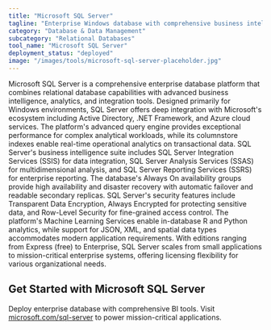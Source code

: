 ```yaml
---
title: "Microsoft SQL Server"
tagline: "Enterprise Windows database with comprehensive business intelligence"
category: "Database & Data Management"
subcategory: "Relational Databases"
tool_name: "Microsoft SQL Server"
deployment_status: "deployed"
image: "/images/tools/microsoft-sql-server-placeholder.jpg"
---
```

Microsoft SQL Server is a comprehensive enterprise database platform that combines relational database capabilities with advanced business intelligence, analytics, and integration tools. Designed primarily for Windows environments, SQL Server offers deep integration with Microsoft's ecosystem including Active Directory, .NET Framework, and Azure cloud services. The platform's advanced query engine provides exceptional performance for complex analytical workloads, while its columnstore indexes enable real-time operational analytics on transactional data. SQL Server's business intelligence suite includes SQL Server Integration Services (SSIS) for data integration, SQL Server Analysis Services (SSAS) for multidimensional analysis, and SQL Server Reporting Services (SSRS) for enterprise reporting. The database's Always On availability groups provide high availability and disaster recovery with automatic failover and readable secondary replicas. SQL Server's security features include Transparent Data Encryption, Always Encrypted for protecting sensitive data, and Row-Level Security for fine-grained access control. The platform's Machine Learning Services enable in-database R and Python analytics, while support for JSON, XML, and spatial data types accommodates modern application requirements. With editions ranging from Express (free) to Enterprise, SQL Server scales from small applications to mission-critical enterprise systems, offering licensing flexibility for various organizational needs.

## Get Started with Microsoft SQL Server

Deploy enterprise database with comprehensive BI tools. Visit [microsoft.com/sql-server](https://www.microsoft.com/sql-server) to power mission-critical applications.
